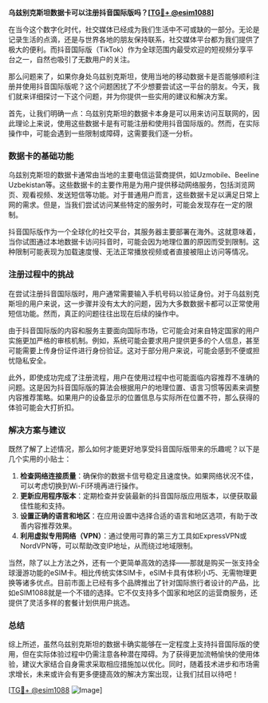 **乌兹别克斯坦数据卡可以注册抖音国际版吗？[[TG💪+ @esim1088](https://t.me/s/esim1088)]**

在当今这个数字化时代，社交媒体已经成为我们生活中不可或缺的一部分。无论是记录生活的点滴，还是与世界各地的朋友保持联系，社交媒体平台都为我们提供了极大的便利。而抖音国际版（TikTok）作为全球范围内最受欢迎的短视频分享平台之一，自然也吸引了无数用户的关注。

那么问题来了，如果你身处乌兹别克斯坦，使用当地的移动数据卡是否能够顺利注册并使用抖音国际版呢？这个问题困扰了不少想要尝试这一平台的朋友。今天，我们就来详细探讨一下这个问题，并为你提供一些实用的建议和解决方案。

首先，让我们明确一点：乌兹别克斯坦的数据卡本身是可以用来访问互联网的，因此理论上来说，使用这些数据卡是有可能注册和使用抖音国际版的。然而，在实际操作中，可能会遇到一些限制或障碍，这需要我们逐一分析。

### 数据卡的基础功能

乌兹别克斯坦的数据卡通常由当地的主要电信运营商提供，如Uzmobile、Beeline Uzbekistan等。这些数据卡的主要作用是为用户提供移动网络服务，包括浏览网页、观看视频、发送短信等功能。对于普通用户而言，这些数据卡足以满足日常上网的需求。但是，当我们尝试访问某些特定的服务时，可能会发现存在一定的限制。

抖音国际版作为一个全球化的社交平台，其服务器主要部署在海外。这就意味着，当你试图通过本地数据卡访问抖音时，可能会因为地理位置的原因而受到限制。这种限制可能表现为加载速度慢、无法正常播放视频或者直接被阻止访问等情况。

### 注册过程中的挑战

在尝试注册抖音国际版时，用户通常需要输入手机号码以验证身份。对于乌兹别克斯坦的用户来说，这一步骤并没有太大的问题，因为大多数数据卡都可以正常使用短信功能。然而，真正的问题往往出现在后续的操作中。

由于抖音国际版的内容和服务主要面向国际市场，它可能会对来自特定国家的用户实施更加严格的审核机制。例如，系统可能会要求用户提供更多的个人信息，甚至可能需要上传身份证件进行身份验证。这对于部分用户来说，可能会感到不便或担忧隐私安全。

此外，即使成功完成了注册流程，用户在使用过程中也可能面临内容推荐不准确的问题。这是因为抖音国际版的算法会根据用户的地理位置、语言习惯等因素来调整内容推荐策略。如果用户的设备显示的位置信息与实际所在位置不符，那么获得的体验可能会大打折扣。

### 解决方案与建议

既然了解了上述情况，那么如何才能更好地享受抖音国际版带来的乐趣呢？以下是几个实用的小贴士：

1. **检查网络连接质量**：确保你的数据卡信号稳定且速度快。如果网络状况不佳，可以考虑切换到Wi-Fi环境再进行操作。
2. **更新应用程序版本**：定期检查并安装最新的抖音国际版应用版本，以便获取最佳性能和支持。
3. **设置正确的语言和地区**：在应用设置中选择合适的语言和地区选项，有助于改善内容推荐效果。
4. **利用虚拟专用网络（VPN）**：通过使用可靠的第三方工具如ExpressVPN或NordVPN等，可以帮助改变IP地址，从而绕过地域限制。

当然，除了以上方法之外，还有一个更简单高效的选择——那就是购买一张支持全球漫游功能的eSIM卡。相比传统实体SIM卡，eSIM卡具有体积小巧、无需物理更换等诸多优点。目前市面上已经有多个品牌推出了针对国际旅行者设计的产品，比如eSIM1088就是一个不错的选择。它不仅支持多个国家和地区的运营商服务，还提供了灵活多样的套餐计划供用户挑选。

### 总结

综上所述，虽然乌兹别克斯坦的数据卡确实能够在一定程度上支持抖音国际版的使用，但在实际体验过程中仍需注意各种潜在障碍。为了获得更加流畅愉快的使用体验，建议大家结合自身需求采取相应措施加以优化。同时，随着技术进步和市场需求增长，未来或许会有更多便捷高效的解决方案出现，让我们拭目以待吧！

[[TG💪+ @esim1088](https://t.me/s/esim1088) ![Image](https://i.postimg.cc/4NQfJmqS/Snipaste-2025-05-13-00-14-12.png)]